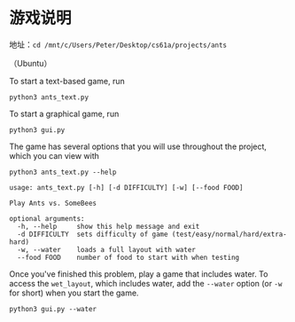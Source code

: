 # 游戏说明

地址：`cd /mnt/c/Users/Peter/Desktop/cs61a/projects/ants`

（Ubuntu）

To start a text-based game, run

`python3 ants_text.py`

To start a graphical game, run

`python3 gui.py`

The game has several options that you will use throughout the project, which you can view with 

`python3 ants_text.py --help`

```
usage: ants_text.py [-h] [-d DIFFICULTY] [-w] [--food FOOD]

Play Ants vs. SomeBees

optional arguments:
  -h, --help     show this help message and exit
  -d DIFFICULTY  sets difficulty of game (test/easy/normal/hard/extra-hard)
  -w, --water    loads a full layout with water
  --food FOOD    number of food to start with when testing
```

Once you've finished this problem, play a game that includes water. To access the `wet_layout`, which includes water, add the `--water` option (or `-w` for short) when you start the game.

`python3 gui.py --water`

